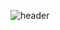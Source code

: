 ![header](https://capsule-render.vercel.app/api?type=transparent&color=pink&height=250&section=header&text=sh%20GitHub&fontSize=70&animation=scaleIn)



